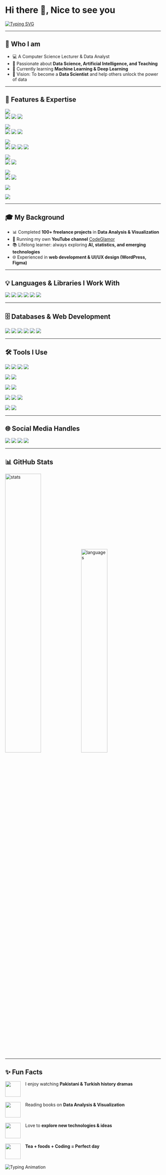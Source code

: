 # Hi there 👋, Nice to see you

[![Typing SVG](https://readme-typing-svg.herokuapp.com?size=40&duration=5000&color=c27e79&Left=true&vCenter=true&width=700&lines=I+am+Salahuddin+Shinwari;+Professional+Data+Analyst;+Tools+I+Know+about;+Python+%7C+Excel+%7C+Power+BI+%7C+Tableau+%7C+SQL)](https://git.io/typing-svg)

---

## 👤 Who I am
- 💻 A Computer Science Lecturer & Data Analyst  
- 🎯 Passionate about **Data Science, Artificial Intelligence, and Teaching**  
- 🌱 Currently learning **Machine Learning & Deep Learning**  
- 🚀 Vision: To become a **Data Scientist** and help others unlock the power of data  

---

## 🔑 Features & Expertise  

<p align="left">
  <!-- Data Analysis --> 
  <img src="https://img.shields.io/badge/-Data%20Analysis-2F81F7?style=for-the-badge&logo=databricks&logoColor=white" /> <br>
  <img src="https://img.shields.io/badge/-Data%20Cleaning-FF6F00?style=flat-square&logo=apacheairflow&logoColor=white" />
  <img src="https://img.shields.io/badge/-Preprocessing-1E8449?style=flat-square&logo=scikitlearn&logoColor=white" />
  <img src="https://img.shields.io/badge/-Insights-6C3483?style=flat-square&logo=insomnia&logoColor=white" />
</p>

<p align="left"> 
  <!-- Visualization -->
  <img src="https://img.shields.io/badge/-Visualization-F39C12?style=for-the-badge&logo=plotly&logoColor=white" /><br>
  <img src="https://img.shields.io/badge/-Seaborn-0099CC?style=flat-square" />
  <img src="https://img.shields.io/badge/-Matplotlib-11557C?style=flat-square" />
  <img src="https://img.shields.io/badge/-Plotly-3f4f75?style=flat-square&logo=plotly&logoColor=white" />
</p>

<p align="left"> 
  <!-- Excel -->
  <img src="https://img.shields.io/badge/-Excel%20Mastery-217346?style=for-the-badge&logo=microsoft-excel&logoColor=white" /> <br>
  <img src="https://img.shields.io/badge/-Formulas-117A65?style=flat-square" />
  <img src="https://img.shields.io/badge/-Power%20Query-1ABC9C?style=flat-square" />
  <img src="https://img.shields.io/badge/-Pivot%20Tables-2471A3?style=flat-square" />
  <img src="https://img.shields.io/badge/-VBA%20Macros-884EA0?style=flat-square" />
</p>

<p align="left"> 
  <!-- BI Tools -->
  <img src="https://img.shields.io/badge/-Business%20Intelligence-8E44AD?style=for-the-badge&logo=powerbi&logoColor=white" /> <br>
  <img src="https://img.shields.io/badge/-Power%20BI-F2C811?style=flat-square&logo=powerbi&logoColor=black" />
  <img src="https://img.shields.io/badge/-Tableau-E97627?style=flat-square&logo=tableau&logoColor=white" />
</p>

<p align="left"> 
  <!-- Pandas & NumPy -->
  <img src="https://img.shields.io/badge/-Python%20Data%20Analysis-3776AB?style=for-the-badge&logo=python&logoColor=white" /> <br>
  <img src="https://img.shields.io/badge/-Pandas-150458?style=flat-square&logo=pandas&logoColor=white" />
  <img src="https://img.shields.io/badge/-NumPy-013243?style=flat-square&logo=numpy&logoColor=white" />
</p>

<p align="left"> 
  <!-- Exploratory Data Analysis -->
  <img src="https://img.shields.io/badge/-EDA-34495E?style=for-the-badge&logo=google-analytics&logoColor=white" /> <br>
</p>

<p align="left"> 
  <!-- Problem Solving -->
  <img src="https://img.shields.io/badge/-Problem%20Solving-DC143C?style=for-the-badge&logo=thinkpad&logoColor=white" />
</p>


---

## 🎓 My Background
- 📊 Completed **100+ freelance projects** in **Data Analysis & Visualization**  
- 🎥 Running my own **YouTube channel** [CodeGlamor](https://www.youtube.com/@CD033)  
- 📚 Lifelong learner: always exploring **AI, statistics, and emerging technologies**  
- 🌐 Experienced in **web development & UI/UX design (WordPress, Figma)**  

---

## 💡 Languages & Libraries I Work With  

<p align="left">
  <img src="https://img.shields.io/badge/-Python-3776AB?style=for-the-badge&logo=python&logoColor=white" />
  <img src="https://img.shields.io/badge/-Pandas-150458?style=for-the-badge&logo=pandas&logoColor=white" />
  <img src="https://img.shields.io/badge/-NumPy-013243?style=for-the-badge&logo=numpy&logoColor=white" />
  <img src="https://img.shields.io/badge/-Seaborn-0099CC?style=for-the-badge&logoColor=white" />
  <img src="https://img.shields.io/badge/-Matplotlib-11557c?style=for-the-badge&logoColor=white" />
  <img src="https://img.shields.io/badge/-Plotly-3f4f75?style=for-the-badge&logo=plotly&logoColor=white" />
</p>

---

## 🗄️ Databases & Web Development  
<p align="left">
  <img src="https://img.shields.io/badge/-MySQL-4479A1?style=for-the-badge&logo=mysql&logoColor=white" />
  <img src="https://img.shields.io/badge/-HTML5-E34F26?style=for-the-badge&logo=html5&logoColor=white" />
  <img src="https://img.shields.io/badge/-CSS3-1572B6?style=for-the-badge&logo=css3&logoColor=white" />
  <img src="https://img.shields.io/badge/-JavaScript-F7DF1E?style=for-the-badge&logo=javascript&logoColor=black" />
  <img src="https://img.shields.io/badge/-C-00599C?style=for-the-badge&logo=c&logoColor=white" />
  <img src="https://img.shields.io/badge/-C++-00599C?style=for-the-badge&logo=cplusplus&logoColor=white" />
</p>

---

## 🛠️ Tools I Use  

<p align="left">
  <img src="https://img.shields.io/badge/-Excel-217346?style=for-the-badge&logo=microsoft-excel&logoColor=white" />
  <img src="https://img.shields.io/badge/-Power%20Query-1ABC9C?style=flat-square" />
  <img src="https://img.shields.io/badge/-Power%20Pivot-27AE60?style=flat-square" />
  <img src="https://img.shields.io/badge/-Macros-884EA0?style=flat-square" />
</p>

<p align="left">
  <img src="https://img.shields.io/badge/-Power%20BI-F2C811?style=for-the-badge&logo=powerbi&logoColor=black" />
  <img src="https://img.shields.io/badge/-Tableau-E97627?style=for-the-badge&logo=tableau&logoColor=white" />
</p>

<p align="left">
  <img src="https://img.shields.io/badge/-Pandas-150458?style=for-the-badge&logo=pandas&logoColor=white" />
  <img src="https://img.shields.io/badge/-NumPy-013243?style=for-the-badge&logo=numpy&logoColor=white" />
</p>

<p align="left">
  <img src="https://img.shields.io/badge/-Seaborn-0099CC?style=for-the-badge" />
  <img src="https://img.shields.io/badge/-Matplotlib-11557C?style=for-the-badge" />
  <img src="https://img.shields.io/badge/-Plotly-3f4f75?style=for-the-badge&logo=plotly&logoColor=white" />
</p>

<p align="left">
  <img src="https://img.shields.io/badge/-Figma-F24E1E?style=for-the-badge&logo=figma&logoColor=white" />
  <img src="https://img.shields.io/badge/-WordPress-21759B?style=for-the-badge&logo=wordpress&logoColor=white" />
</p>


---

## 🌐 Social Media Handles
<p align="left">
<a href="https://www.linkedin.com/in/salah-ud-din-63733426a?utm_source=share&utm_campaign=share_via&utm_content=profile&utm_medium=android_app"><img src="https://img.shields.io/badge/LinkedIn-0077B5?style=for-the-badge&logo=linkedin&logoColor=white" /></a>
<a href="https://www.youtube.com/@CD033"><img src="https://img.shields.io/badge/YouTube-FF0000?style=for-the-badge&logo=youtube&logoColor=white" /></a>
<a href="https://twitter.com/YOUR-HANDLE"><img src="https://img.shields.io/badge/Twitter-1DA1F2?style=for-the-badge&logo=twitter&logoColor=white" /></a>
<a href="mailto:mr.salah033@gmail.com"><img src="https://img.shields.io/badge/Gmail-D14836?style=for-the-badge&logo=gmail&logoColor=white" /></a>
</p>

---

## 📊 GitHub Stats
<p align="left">
<img src="https://github-readme-stats.vercel.app/api?username=YOURUSERNAME&show_icons=true&theme=radical&custom_title=My+Stats&line_height=28&count_private=true&include_all_commits=true&card_width=400&bg_color=141321&title_color=ffffff&text_color=9f9f9f&icon_color=2f81f7" alt="stats" width="48%" />
<img src="https://github-readme-stats.vercel.app/api/top-langs/?username=YOURUSERNAME&layout=compact&theme=radical&langs_count=6&card_width=320" alt="languages" width="41%" />
</p>


---

## ✨ Fun Facts  

<p>

  <!-- Watching Dramas -->
  <img src="https://cdn-icons-png.flaticon.com/512/4370/4370978.png" width="50" height="50" align="left" style="margin-right:15px;"/>  
  I enjoy watching <b>Pakistani & Turkish history dramas</b>  
  <br clear="left"><br>

  <!-- Reading Books -->
  <img src="https://cdn-icons-png.flaticon.com/512/29/29302.png" width="50" height="50" align="left" style="margin-right:15px;"/>  
  Reading books on <b>Data Analysis & Visualization</b>  
  <br clear="left"><br>

  <!-- Exploring New Tech -->
  <img src="https://cdn-icons-png.flaticon.com/512/3135/3135715.png" height="50" align="left" style="margin-right:15px;"/>  
  Love to <b>explore new technologies & ideas</b>  
  <br clear="left"><br>

  <!-- Coffee + Coding -->
  <img src="https://cdn-icons-png.flaticon.com/512/3132/3132693.png" width="50" height="50" align="left" style="margin-right:15px;"/>  
  <b>Tea + foods + Coding = Perfect day</b>  
  <br clear="left"><br>

  <!-- Animated Typing Effect -->
  <img src="https://readme-typing-svg.herokuapp.com?size=24&color=FF5733&center=false&vCenter=true&width=600&lines=Always+Curious+%F0%9F%92%AC;Lifelong+Learner+%F0%9F%93%9A;Data+Lover+%F0%9F%93%8A;Tech+Explorer+%F0%9F%8C%8D" alt="Typing Animation"/>  

</p>


